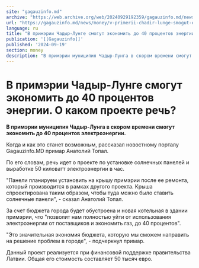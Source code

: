 ```yaml
---
site: "gagauzinfo.md"
archive: "https://web.archive.org/web/20240929192359/gagauzinfo.md/news/money/v-primerii-chadir-lunge-smogut-ekonomit-do-40-protsentov-energii-o-kakom-proekte-rech"
url: "https://gagauzinfo.md/news/money/v-primerii-chadir-lunge-smogut-ekonomit-do-40-protsentov-energii-o-kakom-proekte-rech"
language: ru
title: "В примэрии Чадыр-Лунге смогут экономить до 40 процентов энергии. О каком проекте речь?"
publication: '[[Gagauzinfo]]'
published: '2024-09-19'
section: money
description: "В примэрии муниципия Чадыр-Лунга в скором времени смогут экономить до 40 процентов электроэнергии."
---
```


# В примэрии Чадыр-Лунге смогут экономить до 40 процентов энергии. О каком проекте речь?

**В примэрии муниципия Чадыр-Лунга в скором времени смогут экономить до 40 процентов электроэнергии.**

Когда и как это станет возможным, рассказал новостному порталу Gagauzinfo.MD примар Анатолий Топал.

По его словам, речь идет о проекте по установке солнечных панелей и выработке 50 киловатт электроэнергии в час.

"Панели планируем установить на крышу примэрии после ее ремонта, который производится в рамках другого проекта. Крыша спроектирована таким образом, чтобы туда можно было ставить солнечные панели", - сказал Анатолий Топал.

За счет бюджета города будет обустроена и новая котельная в здании примэрии, что "позволит нам полностью уйти от использования электроэнергии от поставщиков и экономить газ, до 40 процентов".

"Это значительная экономия бюджета, которую мы сможем направить на решение проблем в городе", - подчеркнул примар.

Данный проект реализуется при финансовой поддержке правительства Латвии. Общая его стоимость составляет 50 тысяч евро.